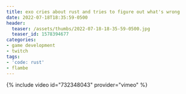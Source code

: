 ```yaml
---
title: exo cries about rust and tries to figure out what's wrong
date: 2022-07-18T18:35:59-0500
header:
  teaser: /assets/thumbs/2022-07-18-18-35-59-0500.jpg
  teaser_id: 1578394677
categories:
- game development
- twitch
tags:
- 'code: rust'
- flambe
---
```

{% include video id="732348043" provider="vimeo" %}
